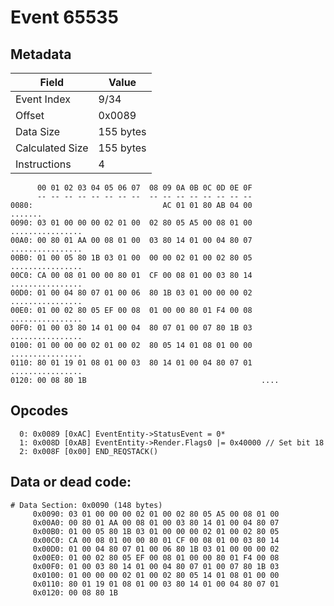 # Event 65535

## Metadata

| Field           | Value     |
|-----------------|-----------|
| Event Index     | 9/34      |
| Offset          | 0x0089    |
| Data Size       | 155 bytes |
| Calculated Size | 155 bytes |
| Instructions    | 4         |

```
      00 01 02 03 04 05 06 07  08 09 0A 0B 0C 0D 0E 0F
      -- -- -- -- -- -- -- --  -- -- -- -- -- -- -- --
0080:                             AC 01 01 80 AB 04 00           .......
0090: 03 01 00 00 00 02 01 00  02 80 05 A5 00 08 01 00  ................
00A0: 00 80 01 AA 00 08 01 00  03 80 14 01 00 04 80 07  ................
00B0: 01 00 05 80 1B 03 01 00  00 00 02 01 00 02 80 05  ................
00C0: CA 00 08 01 00 00 80 01  CF 00 08 01 00 03 80 14  ................
00D0: 01 00 04 80 07 01 00 06  80 1B 03 01 00 00 00 02  ................
00E0: 01 00 02 80 05 EF 00 08  01 00 00 80 01 F4 00 08  ................
00F0: 01 00 03 80 14 01 00 04  80 07 01 00 07 80 1B 03  ................
0100: 01 00 00 00 02 01 00 02  80 05 14 01 08 01 00 00  ................
0110: 80 01 19 01 08 01 00 03  80 14 01 00 04 80 07 01  ................
0120: 00 08 80 1B                                       ....            
```

## Opcodes

```
  0: 0x0089 [0xAC] EventEntity->StatusEvent = 0*
  1: 0x008D [0xAB] EventEntity->Render.Flags0 |= 0x40000 // Set bit 18
  2: 0x008F [0x00] END_REQSTACK()
```

## Data or dead code:

```
# Data Section: 0x0090 (148 bytes)
     0x0090: 03 01 00 00 00 02 01 00 02 80 05 A5 00 08 01 00
     0x00A0: 00 80 01 AA 00 08 01 00 03 80 14 01 00 04 80 07
     0x00B0: 01 00 05 80 1B 03 01 00 00 00 02 01 00 02 80 05
     0x00C0: CA 00 08 01 00 00 80 01 CF 00 08 01 00 03 80 14
     0x00D0: 01 00 04 80 07 01 00 06 80 1B 03 01 00 00 00 02
     0x00E0: 01 00 02 80 05 EF 00 08 01 00 00 80 01 F4 00 08
     0x00F0: 01 00 03 80 14 01 00 04 80 07 01 00 07 80 1B 03
     0x0100: 01 00 00 00 02 01 00 02 80 05 14 01 08 01 00 00
     0x0110: 80 01 19 01 08 01 00 03 80 14 01 00 04 80 07 01
     0x0120: 00 08 80 1B
```